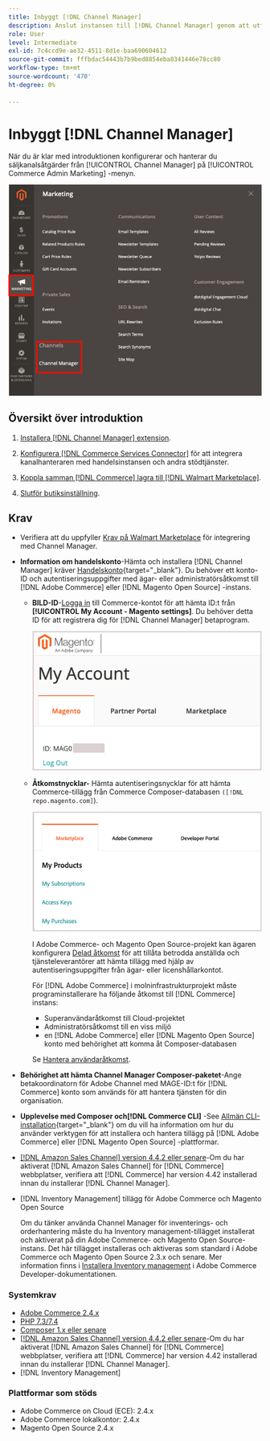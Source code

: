 ```yaml
---
title: Inbyggt [!DNL Channel Manager]
description: Anslut instansen till [!DNL Channel Manager] genom att utföra några steg.
role: User
level: Intermediate
exl-id: 7c4ccd9e-ae32-4511-8d1e-baa690604612
source-git-commit: fffbdac54443b7b9bed8854eba8341446e78cc80
workflow-type: tm+mt
source-wordcount: '470'
ht-degree: 0%

---
```



# Inbyggt [!DNL Channel Manager]

När du är klar med introduktionen konfigurerar och hanterar du säljkanalsåtgärder från [!UICONTROL Channel Manager] på [!UICONTROL Commerce Admin Marketing] -menyn.

![[!DNL Channel Manager] i administrationsvyn](assets/channel-manager-admin-view.png)

## Översikt över introduktion

1. [Installera [!DNL Channel Manager] extension](install.md).

1. [Konfigurera [!DNL Commerce Services Connector]](connect.md) för att integrera kanalhanteraren med handelsinstansen och andra stödtjänster.

1. [Koppla samman [!DNL Commerce] lagra till [!DNL Walmart Marketplace]](connect.md).

1. [Slutför butiksinställning](complete-store-setup.md).

## Krav

- Verifiera att du uppfyller [Krav på Walmart Marketplace](walmart-requirements.md) för integrering med Channel Manager.

- **Information om handelskonto**-Hämta och installera [!DNL Channel Manager] kräver [Handelskonto](https://docs.magento.com/user-guide/magento/magento-account.html){target=&quot;_blank&quot;}. Du behöver ett konto-ID och autentiseringsuppgifter med ägar- eller administratörsåtkomst till [!DNL Adobe Commerce] eller [!DNL Magento Open Source] -instans.

   - **BILD-ID**-[Logga in](https://account.magento.com/customer/account/login/) till Commerce-kontot för att hämta ID:t från **[!UICONTROL My Account - Magento settings]**. Du behöver detta ID för att registrera dig för [!DNL Channel Manager] betaprogram.

      ![[!DNL MAGEID] på inställningar för Commerce-konto](assets/mageid-my-commerce-account.png)

   - **Åtkomstnycklar-** Hämta autentiseringsnycklar för att hämta Commerce-tillägg från Commerce Composer-databasen `([!DNL repo.magento.com]`).

      ![[!UICONTROL Commerce Marketplace access keys]](assets/commerce-marketplace-access-keys.png)

      I Adobe Commerce- och Magento Open Source-projekt kan ägaren konfigurera [Delad åtkomst](https://docs.magento.com/user-guide/magento/magento-account-share.html) för att tillåta betrodda anställda och tjänsteleverantörer att hämta tillägg med hjälp av autentiseringsuppgifter från ägar- eller licenshållarkontot.

      För [!DNL Adobe Commerce] i molninfrastrukturprojekt måste programinstallerare ha följande åtkomst till [!DNL Commerce] instans:

      - Superanvändaråtkomst till Cloud-projektet
      - Administratörsåtkomst till en viss miljö
      - en [!DNL Adobe Commerce] eller [!DNL Magento Open Source] konto med behörighet att komma åt Composer-databasen

      Se [Hantera användaråtkomst](https://devdocs.magento.com/cloud/project/user-admin.html).


- **Behörighet att hämta Channel Manager Composer-paketet**-Ange betakoordinatorn för Adobe Channel med MAGE-ID:t för [!DNL Commerce] konto som används för att hantera tjänsten för din organisation.
- **Upplevelse med Composer och[!DNL Commerce CLI]** -See [Allmän CLI-installation](https://devdocs.magento.com/extensions/install/){target=&quot;_blank&quot;} om du vill ha information om hur du använder verktygen för att installera och hantera tillägg på [!DNL Adobe Commerce] eller [!DNL Magento Open Source] -plattformar.
- [[!DNL Amazon Sales Channel] version 4.4.2 eller senare](https://experienceleague.adobe.com/docs/commerce-channels/amazon/release-notes.html)-Om du har aktiverat [!DNL Amazon Sales Channel] för [!DNL Commerce] webbplatser, verifiera att [!DNL Commerce] har version 4.42 installerad innan du installerar [!DNL Channel Manager].
- [!DNL Inventory Management] tillägg för Adobe Commerce och Magento Open Source

   Om du tänker använda Channel Manager för inventerings- och orderhantering måste du ha Inventory management-tillägget installerat och aktiverat på din Adobe Commerce- och Magento Open Source-instans. Det här tillägget installeras och aktiveras som standard i Adobe Commerce och Magento Open Source 2.3.x och senare. Mer information finns i [Installera Inventory management](https://devdocs.magento.com/extensions/inventory-management/) i Adobe Commerce Developer-dokumentationen.

### Systemkrav

- [Adobe Commerce 2.4.x](https://devdocs.magento.com/release/released-versions.html)
- [PHP 7.3/7.4](https://devdocs.magento.com/guides/v2.4/install-gde/prereq/php-settings.html)
- [Composer 1.x eller senare](https://devdocs.magento.com/cloud/reference/cloud-composer.html)
- [[!DNL Amazon Sales Channel] version 4.4.2 eller senare](https://experienceleague.adobe.com/docs/commerce-channels/amazon/release-notes.html)-Om du har aktiverat [!DNL Amazon Sales Channel] för [!DNL Commerce] webbplatser, verifiera att [!DNL Commerce] har version 4.42 installerad innan du installerar [!DNL Channel Manager].
- [!DNL Inventory Management]

### Plattformar som stöds

- Adobe Commerce on Cloud (ECE): 2.4.x
- Adobe Commerce lokalkontor: 2.4.x
- Magento Open Source 2.4.x
